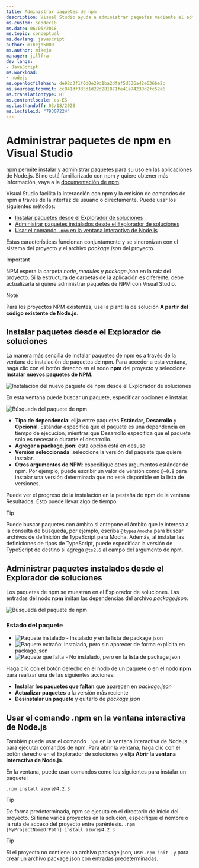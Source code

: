 ```yaml
---
title: Administrar paquetes de npm
description: Visual Studio ayuda a administrar paquetes mediante el administrador de paquetes de Node.js (npm)
ms.custom: seodec18
ms.date: 06/06/2018
ms.topic: conceptual
ms.devlang: javascript
author: mikejo5000
ms.author: mikejo
manager: jillfra
dev_langs:
- JavaScript
ms.workload:
- nodejs
ms.openlocfilehash: de92c3f1f0d0e29d1ba2dfaf5d536a42e636be2c
ms.sourcegitcommit: cc841df335d1d22d281871fe41e74238d2fc52a6
ms.translationtype: HT
ms.contentlocale: es-ES
ms.lasthandoff: 03/18/2020
ms.locfileid: "79307224"
---
```

# <a name="manage-npm-packages-in-visual-studio"></a>Administrar paquetes de npm en Visual Studio

npm permite instalar y administrar paquetes para su uso en las aplicaciones de Node.js. Si no está familiarizado con npm y quiere obtener más información, vaya a la [documentación de npm](https://docs.npmjs.com/).

Visual Studio facilita la interacción con npm y la emisión de comandos de npm a través de la interfaz de usuario o directamente. Puede usar los siguientes métodos:
* [Instalar paquetes desde el Explorador de soluciones](#npmInstallWindow)
* [Administrar paquetes instalados desde el Explorador de soluciones](#solutionExplorer)
* [Usar el comando `.npm` en la ventana interactiva de Node.js](#interactive)

Estas características funcionan conjuntamente y se sincronizan con el sistema del proyecto y el archivo *package.json* del proyecto.

> [!Important]
> NPM espera la carpeta *node_modules* y *package.json* en la raíz del proyecto. Si la estructura de carpetas de la aplicación es diferente, debe actualizarla si quiere administrar paquetes de NPM con Visual Studio.

> [!NOTE]
> Para los proyectos NPM existentes, use la plantilla de solución **A partir del código existente de Node.js**.

## <a name="npmInstallWindow"></a> Instalar paquetes desde el Explorador de soluciones

La manera más sencilla de instalar paquetes de npm es a través de la ventana de instalación de paquetes de npm. Para acceder a esta ventana, haga clic con el botón derecho en el nodo **npm** del proyecto y seleccione **Instalar nuevos paquetes de NPM**.

![Instalación del nuevo paquete de npm desde el Explorador de soluciones](../javascript/media/solution-explorer-install-package.png)

En esta ventana puede buscar un paquete, especificar opciones e instalar.

![Búsqueda del paquete de npm](../javascript/media/search-package.png)

* **Tipo de dependencia**: elija entre paquetes **Estándar**, **Desarrollo** y **Opcional**. Estándar especifica que el paquete es una dependencia en tiempo de ejecución, mientras que Desarrollo especifica que el paquete solo es necesario durante el desarrollo.
* **Agregar a package.json**: esta opción está en desuso
* **Versión seleccionada**: seleccione la versión del paquete que quiere instalar.
* **Otros argumentos de NPM**: especifique otros argumentos estándar de npm. Por ejemplo, puede escribir un valor de versión como `@~0.8` para instalar una versión determinada que no esté disponible en la lista de versiones.

Puede ver el progreso de la instalación en la pestaña de npm de la ventana Resultados. Esto puede llevar algo de tiempo.

> [!TIP]
> Puede buscar paquetes con ámbito si antepone el ámbito que le interesa a la consulta de búsqueda, por ejemplo, escriba `@types/mocha` para buscar archivos de definición de TypeScript para Mocha. Además, al instalar las definiciones de tipos de TypeScript, puede especificar la versión de TypeScript de destino si agrega `@ts2.6` al campo del argumento de npm.

## <a name="solutionExplorer"></a>Administrar paquetes instalados desde el Explorador de soluciones

Los paquetes de npm se muestran en el Explorador de soluciones. Las entradas del nodo **npm** imitan las dependencias del archivo *package.json*.

![Búsqueda del paquete de npm](../javascript/media/solution-explorer-status.png)

### <a name="package-status"></a>Estado del paquete
* ![Paquete instalado](../javascript/media/installed-npm.png) - Instalado y en la lista de package.json
* ![Paquete extraño](../javascript/media/extraneous-npm.png): instalado, pero sin aparecer de forma explícita en package.json
* ![Paquete que falta](../javascript/media/missing-npm.png) - No instalado, pero en la lista de package.json

Haga clic con el botón derecho en el nodo de un paquete o en el nodo **npm** para realizar una de las siguientes acciones:
* **Instalar los paquetes que faltan** que aparecen en *package.json*
* **Actualizar paquetes** a la versión más reciente
* **Desinstalar un paquete** y quitarlo de *package.json*

## <a name="interactive"></a>Usar el comando .npm en la ventana interactiva de Node.js

También puede usar el comando `.npm` en la ventana interactiva de Node.js para ejecutar comandos de npm. Para abrir la ventana, haga clic con el botón derecho en el Explorador de soluciones y elija **Abrir la ventana interactiva de Node.js**.

En la ventana, puede usar comandos como los siguientes para instalar un paquete:

`.npm install azure@4.2.3`

 > [!Tip]
 > De forma predeterminada, npm se ejecuta en el directorio de inicio del proyecto. Si tiene varios proyectos en la solución, especifique el nombre o la ruta de acceso del proyecto entre paréntesis.
 > `.npm [MyProjectNameOrPath] install azure@4.2.3`

 > [!Tip]
 > Si el proyecto no contiene un archivo package.json, use `.npm init -y` para crear un archivo package.json con entradas predeterminadas.
